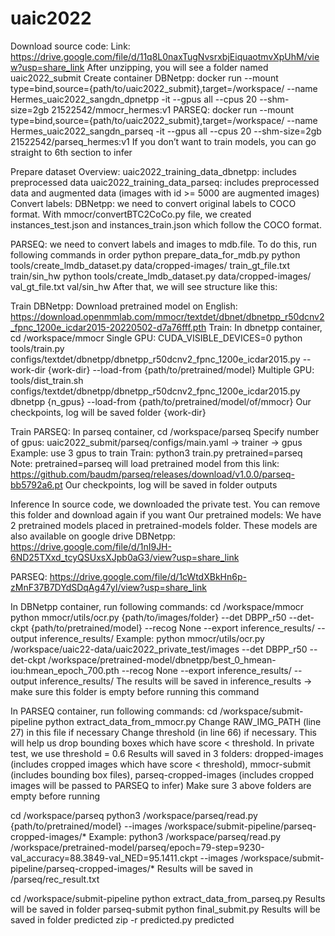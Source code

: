 # uaic2022
Download source code:
Link: https://drive.google.com/file/d/11q8L0naxTugNvsrxbjEiquaotmvXpUhM/view?usp=share_link
After unzipping, you will see a folder named uaic2022_submit
Create container
DBNetpp:
docker run --mount type=bind,source={path/to/uaic2022_submit},target=/workspace/ --name Hermes_uaic2022_sangdn_dpnetpp -it --gpus all --cpus 20 --shm-size=2gb  21522542/mmocr_hermes:v1
PARSEQ:
docker run --mount type=bind,source={path/to/uaic2022_submit},target=/workspace/ --name Hermes_uaic2022_sangdn_parseq -it --gpus all --cpus 20 --shm-size=2gb  21522542/parseq_hermes:v1
If you don’t want to train models, you can go straight to 6th section to infer

Prepare dataset
Overview:
uaic2022_training_data_dbnetpp: includes preprocessed data
uaic2022_training_data_parseq: includes preprocessed data and augmented data (images with id >= 5000 are augmented images)
Convert labels:
DBNetpp: we need to convert original labels to COCO format. With mmocr/convertBTC2CoCo.py file, we created instances_test.json and instances_train.json which follow the COCO format.

PARSEQ: 
we need to convert labels and images to mdb.file. To do this, run following commands in order
python prepare_data_for_mdb.py
python tools/create_lmdb_dataset.py data/cropped-images/ train_gt_file.txt train/sin_hw
python tools/create_lmdb_dataset.py data/cropped-images/ val_gt_file.txt val/sin_hw
		After that, we will see structure like this:


Train DBNetpp:
Download pretrained model on English: https://download.openmmlab.com/mmocr/textdet/dbnet/dbnetpp_r50dcnv2_fpnc_1200e_icdar2015-20220502-d7a76fff.pth
Train: In dbnetpp container, cd /workspace/mmocr
Single GPU:
CUDA_VISIBLE_DEVICES=0 python tools/train.py configs/textdet/dbnetpp/dbnetpp_r50dcnv2_fpnc_1200e_icdar2015.py --work-dir {work-dir} --load-from {path/to/pretrained/model}
Multiple GPU:
tools/dist_train.sh configs/textdet/dbnetpp/dbnetpp_r50dcnv2_fpnc_1200e_icdar2015.py dbnetpp {n_gpus} --load-from {path/to/pretrained/model/of/mmocr}
Our checkpoints, log will be  saved folder {work-dir}

Train PARSEQ: In parseq container, cd /workspace/parseq
Specify number of gpus: uaic2022_submit/parseq/configs/main.yaml → trainer → gpus
Example: use 3 gpus to train
Train: 	python3 train.py pretrained=parseq 
Note: pretrained=parseq will load pretrained model from this link: https://github.com/baudm/parseq/releases/download/v1.0.0/parseq-bb5792a6.pt
Our checkpoints, log will be saved in folder outputs

Inference
In source code, we downloaded the private test. You can remove this folder and download again if you want
Our pretrained models: We have 2 pretrained models placed in pretrained-models folder. These models are also available on google drive
DBNetpp: 	https://drive.google.com/file/d/1nI9JH-6ND25TXxd_tcyQSUxsXJpb0aG3/view?usp=share_link

PARSEQ: https://drive.google.com/file/d/1cWtdXBkHn6p-zMnF37B7DYdSDqAg47yl/view?usp=share_link

In DBNetpp container, run following commands:
cd /workspace/mmocr
python mmocr/utils/ocr.py {path/to/images/folder} --det DBPP_r50 --det-ckpt {path/to/pretrained/model} --recog None --export inference_results/ --output inference_results/	
Example:
python mmocr/utils/ocr.py /workspace/uaic22-data/uaic2022_private_test/images --det DBPP_r50 --det-ckpt /workspace/pretrained-model/dbnetpp/best_0_hmean-iou:hmean_epoch_700.pth --recog None --export inference_results/ --output inference_results/
The results will be saved in inference_results → make sure this folder is empty before running this command

In PARSEQ container, run following commands:
cd /workspace/submit-pipeline
python extract_data_from_mmocr.py
 Change RAW_IMG_PATH (line 27) in this file if necessary
Change threshold (in line 66) if necessary. This will help us drop bounding boxes which have score < threshold. In private test, we use threshold = 0.6
Results will saved in 3 folders: dropped-images (includes cropped images which have score < threshold), mmocr-submit (includes bounding box files), parseq-cropped-images (includes cropped images will be passed to PARSEQ to infer)
Make sure 3 above folders are empty before running

cd /workspace/parseq
python3 /workspace/parseq/read.py {path/to/pretrained/model} --images /workspace/submit-pipeline/parseq-cropped-images/*
Example:
python3 /workspace/parseq/read.py /workspace/pretrained-model/parseq/epoch=79-step=9230-val_accuracy=88.3849-val_NED=95.1411.ckpt --images /workspace/submit-pipeline/parseq-cropped-images/*
Results will be saved in /parseq/rec_result.txt

cd /workspace/submit-pipeline
python extract_data_from_parseq.py
Results will be saved in folder parseq-submit
python final_submit.py
Results will be saved in folder predicted
zip -r predicted.py predicted
